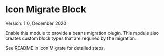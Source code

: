 # Icon Migrate Block
Version: 1.0, December 2020

Enable this module to provide a beans migration plugin. This module also creates custom block types that are required by the migration.

See README in Icon Migrate for detailed steps.